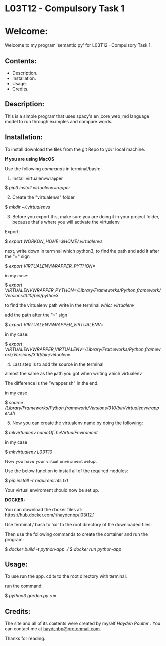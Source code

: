 # L03T12 - Compulsory Task 1

# Welcome:

Welcome to my program 'semantic.py' for L03T12 - Compulsory Task 1.

## **Contents:**

* Description.
* Installation.
* Usage.
* Credits.


## **Description:**
This is a simple program that uses spacy's en_core_web_md language model to run through examples and compare words.

## **Installation:**
To install download the files from the git Repo to your local machine.

**If you are using MacOS**

Use the following *commands* in terminal/bash:

1. Install virtualenvwrapper

$ *pip3 install virtualenvwrapper*

2. Create the "virtualenvs" folder

$ *mkdir ~/.virtualenvs*

3. Before you export this, make sure you are doing it in your project folder, because that's where you will activate the virtualenv

Export:

$ *export WORKON_HOME=$HOME/.virtualenvs*

next, write down in terminal which python3, to find the path and add it after the "=" sign

$ *export VIRTUALENVWRAPPER_PYTHON=*

in my case:

$ *export VIRTUALENVWRAPPER_PYTHON=/Library/Frameworks/Python.framework/Versions/3.10/bin/python3*

to find the virtualenv path write in the terminal *which virtualenv*

add the path after the "=" sign

$ *export VIRTUALENVWRAPPER_VIRTUALENV=*

in my case:

$ *export VIRTUALENVWRAPPER_VIRTUALENV=/Library/Frameworks/Python.framework/Versions/3.10/bin/virtualenv*


4. Last step is to add the source in the terminal

almost the same as the path you got when writing which virtualenv

The difference is the "wrapper.sh" in the end.

in my case

$ *source /Library/Frameworks/Python.framework/Versions/3.10/bin/virtualenvwrapper.sh*

5. Now you can create the virtualenv name by doing the following:

$ *mkvirtualenv nameOfTheVirtualEnviroment*

in my case

$ *mkvirtualenv L03T10*

Now you have your virtual enviroment setup.

Use the below function to install all of the required modules:

$ *pip install -r requirements.txt*

Your virtual enviroment should now be set up.

**DOCKER:**

You can download the docker files at: https://hub.docker.com/r/haydenbp/l03t12.1

Use terminal / bash to 'cd' to the root directory of the downloaded files.

Then use the following commands to create the container and run the program:

$ *docker build -t python-app ./*
$ *docker run python-app*


## **Usage**:

To use run the app. cd to to the root directory with terminal.

run the command:

$ *python3 garden.py run*


## **Credits**:

The site and all of its contents were created by myself *Hayden Poulter* . You can contact me at haydenbp@protonmail.com.

Thanks for reading.